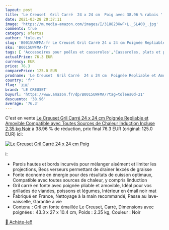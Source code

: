 ```yaml
---
layout: post
title: 'Le Creuset  Gril Carré  24 x 24 cm  Poig avec 38.96 % rabais '
date: 2021-03-28 20:37:11
image: 'https://m.media-amazon.com/images/I/318823XwF+L._SL400_.jpg'
comments: true
category: ofertas
author: 'tole.es'
slug: 'B0015UWFMA-fr Le Creuset Gril Carré 24 x 24 cm Poignée Repliable et...'
sku: 'B0015UWFMA-fr'
tags: [ 'Accessoires pour poêles et casseroles','Casseroles, plats et poêles','Casseroles, poêles et faitouts','Cuisine et Maison','Poêles gril','le creuset', ]
actualPrice: 76.3 EUR
currency: EUR
price: 76.3
comparePrice: 125.0 EUR
prodname: 'Le Creuset  Gril Carré  24 x 24 cm  Poignée Repliable et Amovible  Compatible avec Toutes Sources de Chaleur  Induction Incluse   2.35 kg  Noir'
country: 'fr'
flag: '🇫🇷'
brand: 'LE CREUSET'
buyurl: 'https://www.amazon.fr/dp/B0015UWFMA/?tag=tolees0d-21'
descuento: '38.96'
average: '76.3'
---
```


C'est en vente [Le Creuset  Gril Carré  24 x 24 cm  Poignée Repliable et Amovible  Compatible avec Toutes Sources de Chaleur  Induction Incluse   2.35 kg  Noir](https://www.amazon.fr/dp/B0015UWFMA/?tag=tolees0d-21)  à  38.96 % de réduction, prix final  76.3 EUR (original: 125.0 EUR) ici:

[![Le Creuset  Gril Carré  24 x 24 cm  Poig](https://m.media-amazon.com/images/I/318823XwF+L._SL400_.jpg)](https://www.amazon.fr/dp/B0015UWFMA/?tag=tolees0d-21)

ℹ️:

- Parois hautes et bords incurvés pour mélanger aisément et limiter les projections, Becs verseurs permettant de drainer lexcès de graisse
- Fonte économe en énergie pour des résultats de cuisson optimaux, Compatible avec toutes sources de chaleur, y compris linduction
- Gril carré en fonte avec poignée pliable et amovible, Idéal pour vos grillades de viandes, poissons et légumes, Intérieur en émail noir mat
- Fabriqué en France, Nettoyage à la main recommandé, Passe au lave-vaisselle, Garantie à vie
- Contenu : Gril en fonte émaillée Le Creuset, Carré, Dimensions avec poignées : 43.3 x 27 x 10.4 cm, Poids : 2.35 kg, Couleur : Noir

[🛒 Achète-le!!](https://www.amazon.fr/dp/B0015UWFMA/?tag=tolees0d-21)

